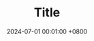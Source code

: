 ---
title:          "Title"
date:           2024-07-01 00:01:00 +0800
selected:       true
pub:            "International Joint Conference on Automated Reasoning (IJCAR 2024)"
# pub_pre:        "Submitted to "
# pub_post:       'Under review.'
pub_last:       " "
# pub_date:       "2024"

#abstract: >-
  # abstract
# cover:          /assets/images/covers/cover3.jpg
authors:
  - Your Name
  - James Wang
  - Some Other Name
  - John Doe
links:
  Conference page: https://merz.gitlabpages.inria.fr/2024-ijcar/
  Proceedings: https://link.springer.com/book/10.1007/978-3-031-63501-4
---